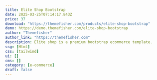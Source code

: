```yaml
---
title: Elite Shop Bootstrap
date: 2025-03-25T07:14:17.843Z
price: 37
download: "https://themefisher.com/products/elite-shop-bootstrap"
demo: https://demo.themefisher.com/elite-shop-bootstrap
author: "Themefisher"
author_link: "https://themefisher.com"
description: Elite shop is a premium bootstrap ecommerce template.
ssg: [Html]
css: [tailwind]
ui: []
cms: []
category: [e-commerce]
draft: false
---
```

